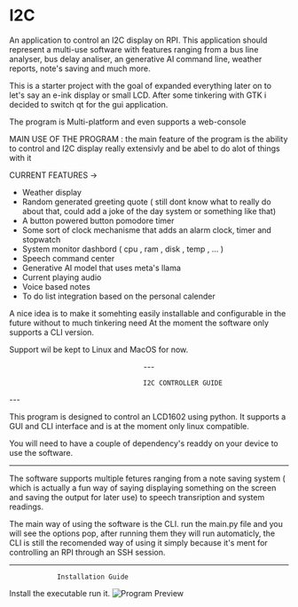 # I2C

An application to control an I2C display on RPI.
This application should represent a multi-use software with features ranging from a bus line analyser, bus delay analiser, an generative AI command line, weather reports, note's saving and much more.

This is a starter project with the goal of expanded everything later on to let's say an e-ink display or small LCD.
After some tinkering with GTK i decided to switch qt for the gui application.

The program is Multi-platform and even supports a web-console

MAIN USE OF THE PROGRAM :
the main feature of the program is the ability to control and I2C display really extensivly and be abel to do alot of things with it

CURRENT FEATURES ->

-   Weather display
-   Random generated greeting quote ( still dont know what to really do about that, could add a joke of the day system or something like that)
-   A button powered button pomodore timer
-   Some sort of clock mechanisme that adds an alarm clock, timer and stopwatch
-   System monitor dashbord ( cpu , ram , disk , temp , ... )
-   Speech command center
-   Generative AI model that uses meta's llama
-   Current playing audio
-   Voice based notes
-   To do list integration based on the personal calender

A nice idea is to make it somehting easily installable and configurable in the future without to much tinkering need
At the moment the software only supports a CLI version.

Support wil be kept to Linux and MacOS for now.

<center>---

                     I2C CONTROLLER GUIDE

</center>---

This program is designed to control an LCD1602 using python. It supports
a GUI and CLI interface and is at the moment only linux compatible.

You will need to have a couple of dependency's readdy on your device to use the software.

---

The software supports multiple fetures ranging from a note saving system ( which is actually a fun way of saying displaying something on the screen and saving the output for later use) to speech transription and system readings.

The main way of using the software is the CLI. run the main.py file and you will see the options pop, after running them they will run automaticly, the CLI is still the recomended way of using it simply because it's ment for controlling an RPI through an SSH session.

---

                Installation Guide

Install the executable run it.
![Program Preview](https://github.com/nasrlol/I2C-CONTROLLER/preview.png)
